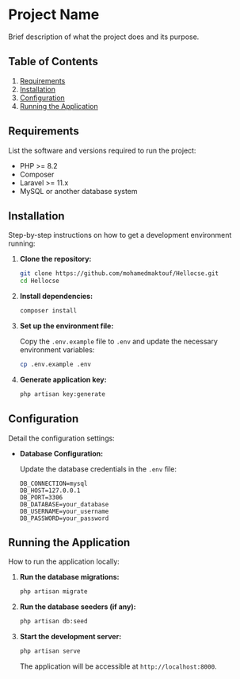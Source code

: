 # Project Name

Brief description of what the project does and its purpose.

## Table of Contents

1. [Requirements](#requirements)
2. [Installation](#installation)
3. [Configuration](#configuration)
4. [Running the Application](#running-the-application)

## Requirements

List the software and versions required to run the project:

- PHP >= 8.2
- Composer
- Laravel >= 11.x
- MySQL or another database system

## Installation

Step-by-step instructions on how to get a development environment running:

1. **Clone the repository:**

    ```bash
    git clone https://github.com/mohamedmaktouf/Hellocse.git
    cd Hellocse
    ```

2. **Install dependencies:**

    ```bash
    composer install
   
    ```

3. **Set up the environment file:**

   Copy the `.env.example` file to `.env` and update the necessary environment variables:

    ```bash
    cp .env.example .env
    ```

4. **Generate application key:**

    ```bash
    php artisan key:generate
    ```

## Configuration

Detail the configuration settings:

- **Database Configuration:**

  Update the database credentials in the `.env` file:

    ```env
    DB_CONNECTION=mysql
    DB_HOST=127.0.0.1
    DB_PORT=3306
    DB_DATABASE=your_database
    DB_USERNAME=your_username
    DB_PASSWORD=your_password
    ```


## Running the Application

How to run the application locally:

1. **Run the database migrations:**

    ```bash
    php artisan migrate
    ```

2. **Run the database seeders (if any):**

    ```bash
    php artisan db:seed
    ```

3. **Start the development server:**

    ```bash
    php artisan serve
    ```

   The application will be accessible at `http://localhost:8000`.


